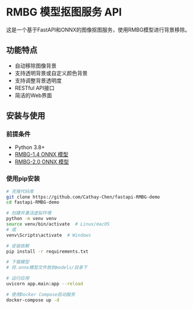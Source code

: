 # RMBG 模型抠图服务 API

这是一个基于FastAPI和ONNX的图像抠图服务，使用RMBG模型进行背景移除。

## 功能特点

- 自动移除图像背景
- 支持透明背景或自定义颜色背景
- 支持调整背景透明度
- RESTful API接口
- 简洁的Web界面

## 安装与使用

### 前提条件

- Python 3.8+
- [RMBG-1.4 ONNX 模型](https://huggingface.co/briaai/RMBG-1.4)
- [RMBG-2.0 ONNX 模型](https://huggingface.co/briaai/RMBG-2.0)

### 使用pip安装

```bash
# 克隆代码库
git clone https://github.com/Cathay-Chen/fastapi-RMBG-demo
cd fastapi-RMBG-demo

# 创建并激活虚拟环境
python -m venv venv
source venv/bin/activate  # Linux/macOS
# 或
venv\Scripts\activate  # Windows

# 安装依赖
pip install -r requirements.txt

# 下载模型
# 将.onnx模型文件放到models/目录下

# 运行应用
uvicorn app.main:app --reload

# 使用Docker Compose启动服务
docker-compose up -d
```

